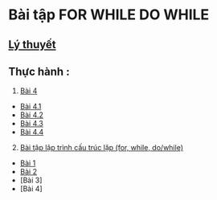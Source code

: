 # Bài tập FOR WHILE DO WHILE

## [Lý thuyết ](https://hoctructuyencntt.github.io/NNLT/Bai04.html)

## Thực hành :

1.  [Bài 4](https://hoctructuyencntt.github.io/NNLT/Bai04.html)
- [Bài 4.1](https://jdoodle.com/a/5CH6)
- [Bài 4.2](https://jdoodle.com/a/5CHd)
- [Bài 4.3]()
- [Bài 4.4](https://jdoodle.com/a/5D8a)

2. [Bài tập lập trình cấu trúc lặp (for, while, do/while)](https://hoctructuyencntt.github.io/NNLT/Baitap.html)
- [Bài 1](https://jdoodle.com/a/5D8a)
- [Bài 2](https://jdoodle.com/a/5D8k)
- [Bài 3]
- [Bài 4]
